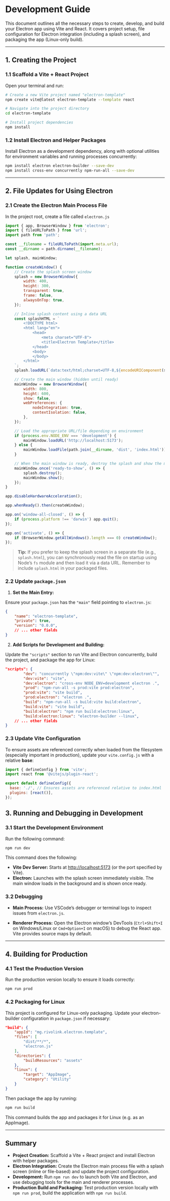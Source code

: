 # Development Guide

This document outlines all the necessary steps to create, develop, and build your Electron app using Vite and React. It covers project setup, file configuration for Electron integration (including a splash screen), and packaging the app (Linux-only build).

---

## 1. Creating the Project

### 1.1 Scaffold a Vite + React Project

Open your terminal and run:

```bash
# Create a new Vite project named "electron-template"
npm create vite@latest electron-template --template react

# Navigate into the project directory
cd electron-template

# Install project dependencies
npm install
```

### 1.2 Install Electron and Helper Packages

Install Electron as a development dependency, along with optional utilities for environment variables and running processes concurrently:

```bash
npm install electron electron-builder --save-dev
npm install cross-env concurrently npm-run-all --save-dev
```

---

## 2. File Updates for Using Electron

### 2.1 Create the Electron Main Process File

In the project root, create a file called `electron.js`

```javascript
import { app, BrowserWindow } from 'electron';
import { fileURLToPath } from 'url';
import path from 'path';

const __filename = fileURLToPath(import.meta.url);
const __dirname = path.dirname(__filename);

let splash, mainWindow;

function createWindow() {
    // Create the splash screen window
    splash = new BrowserWindow({
        width: 400,
        height: 300,
        transparent: true,
        frame: false,
        alwaysOnTop: true,
    });

    // Inline splash content using a data URL
    const splashHTML = `
        <!DOCTYPE html>
        <html lang="en">
            <head>
                <meta charset="UTF-8">
                <title>Electron Template</title>
            </head>
            <body>
            </body>
        </html>
    `;
    splash.loadURL(`data:text/html;charset=UTF-8,${encodeURIComponent(splashHTML)}`);

    // Create the main window (hidden until ready)
    mainWindow = new BrowserWindow({
        width: 800,
        height: 600,
        show: false,
        webPreferences: {
            nodeIntegration: true,
            contextIsolation: false,
        },
    });

    // Load the appropriate URL/file depending on environment
    if (process.env.NODE_ENV === 'development') {
        mainWindow.loadURL('http://localhost:5173');
    } else {
        mainWindow.loadFile(path.join(__dirname, 'dist', 'index.html'));
    }

    // When the main window is ready, destroy the splash and show the main window
    mainWindow.once('ready-to-show', () => {
        splash.destroy();
        mainWindow.show();
    });
}

app.disableHardwareAcceleration();

app.whenReady().then(createWindow);

app.on('window-all-closed', () => {
    if (process.platform !== 'darwin') app.quit();
});

app.on('activate', () => {
    if (BrowserWindow.getAllWindows().length === 0) createWindow();
});
```

> **Tip:** If you prefer to keep the splash screen in a separate file (e.g., `splash.html`), you can synchronously read the file on startup using Node’s `fs` module and then load it via a data URL. Remember to include `splash.html` in your packaged files.

### 2.2 Update `package.json`

1. **Set the Main Entry:**

Ensure your `package.json` has the `"main"` field pointing to `electron.js`:

```json
{
    "name": "electron-template",
    "private": true,
    "version": "0.0.0",
    // ... other fields
}
```

2. **Add Scripts for Development and Building:**

Update the `"scripts"` section to run Vite and Electron concurrently, build the project, and package the app for Linux:

```json
"scripts": {
        "dev": "concurrently \"npm:dev:vite\" \"npm:dev:electron\"",
        "dev:vite": "vite",
        "dev:electron": "cross-env NODE_ENV=development electron .",
        "prod": "npm-run-all -s prod:vite prod:electron",
        "prod:vite": "vite build",
        "prod:electron": "electron .",
        "build": "npm-run-all -s build:vite build:electron",
        "build:vite": "vite build",
        "build:electron": "npm run build:electron:linux",
        "build:electron:linux": "electron-builder --linux",
    // ... other fields
}
```

###  2.3 Update Vite Configuration

To ensure assets are referenced correctly when loaded from the filesystem (especially important in production), update your `vite.config.js` with a relative **base**:

```javascript
import { defineConfig } from 'vite';
import react from '@vitejs/plugin-react';

export default defineConfig({
  base: './', // Ensures assets are referenced relative to index.html
  plugins: [react()],
});
```

## 3. Running and Debugging in Development

### 3.1 Start the Development Environment

Run the following command:

```bash
npm run dev
```

This command does the following:
- **Vite Dev Server:** Starts at [http://localhost:5173](http://localhost:5173) (or the port specified by Vite).
- **Electron:** Launches with the splash screen immediately visible. The main window loads in the background and is shown once ready.

### 3.2 Debugging

- **Main Process:**
  Use VSCode’s debugger or terminal logs to inspect issues from `electron.js`.

- **Renderer Process:**
  Open the Electron window’s DevTools (`Ctrl+Shift+I` on Windows/Linux or `Cmd+Option+I` on macOS) to debug the React app. Vite provides source maps by default.

---

## 4. Building for Production

### 4.1 Test the Production Version

Run the production version locally to ensure it loads correctly:

```bash
npm run prod
```

### 4.2 Packaging for Linux

This project is configured for Linux-only packaging. Update your electron-builder configuration in `package.json` if necessary:

```json
"build": {
    "appId": "mg.rivolink.electron.template",
    "files": [
        "dist/**/*",
        "electron.js"
    ],
    "directories": {
        "buildResources": "assets"
    },
    "linux": {
        "target": "AppImage",
        "category": "Utility"
    }
}
```

Then package the app by running:

```bash
npm run build
```

This command builds the app and packages it for Linux (e.g. as an AppImage).

---

## Summary

- **Project Creation:**
  Scaffold a Vite + React project and install Electron with helper packages.
- **Electron Integration:**
  Create the Electron main process file with a splash screen (inline or file-based) and update the project configuration.
- **Development:**
  Run `npm run dev` to launch both Vite and Electron, and use debugging tools for the main and renderer processes.
- **Production Build and Packaging:**
  Test production version locally with `npm run prod`, build the application with `npm run build`.
